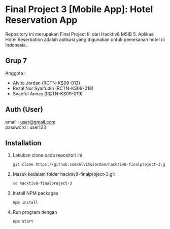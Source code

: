 # Final Project 3 [Mobile App]: Hotel Reservation App

Repository ini merupakan Final Project III dari Hacktiv8 MSIB 5. Aplikasi Hotel Reserbation adalah aplikasi yang digunakan untuk pemesanan hotel di Indonesia.

## Grup 7

Anggota :

- Alvito Jordan (RCTN-KS09-013)
- Rezal Nur Syaifudin (RCTN-KS09-018)
- Syaeful Annas (RCTN-KS09-019)

## Auth (User)

email : user@gmail.com  
password : user123

## Installation

1. Lakukan clone pada repositori ini
   ```sh
   git clone https://github.com/AlvitoJordan/hacktiv8-finalproject-3.git
   ```
2. Masuk kedalam folder hacktiv8-finalproject-3.git
   ```sh
   cd hacktiv8-finalproject-3
   ```
3. Install NPM packages
   ```sh
   npm install
   ```
4. Run program dengan
   ```sh
   npm start
   ```
